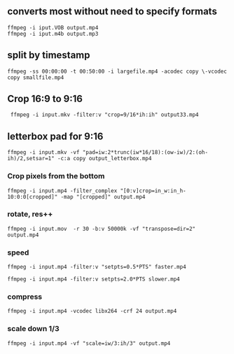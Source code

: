 ## converts most without need to specify formats
```
ffmpeg -i iput.VOB output.mp4
ffmpeg -i iput.m4b output.mp3
```
## split by timestamp
```
ffmpeg -ss 00:00:00 -t 00:50:00 -i largefile.mp4 -acodec copy \-vcodec copy smallfile.mp4
```

## Crop 16:9 to 9:16
```
 ffmpeg -i input.mkv -filter:v "crop=9/16*ih:ih" output33.mp4
```

## letterbox pad for 9:16
```
ffmpeg -i input.mkv -vf "pad=iw:2*trunc(iw*16/18):(ow-iw)/2:(oh-ih)/2,setsar=1" -c:a copy output_letterbox.mp4
```

### Crop pixels from the bottom
```
ffmpeg -i input.mp4 -filter_complex "[0:v]crop=in_w:in_h-10:0:0[cropped]" -map "[cropped]" output.mp4
```

### rotate,  res++
```
ffmpeg -i input.mov  -r 30 -b:v 50000k -vf "transpose=dir=2" output.mp4

```


### speed
```
ffmpeg -i input.mp4 -filter:v "setpts=0.5*PTS" faster.mp4

ffmpeg -i input.mp4 -filter:v setpts=2.0*PTS slower.mp4
```


### compress 
```
ffmpeg -i input.mp4 -vcodec libx264 -crf 24 output.mp4
```

### scale down 1/3
```
ffmpeg -i input.mp4 -vf "scale=iw/3:ih/3" output.mp4
```
